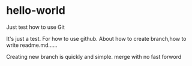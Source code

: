 # hello-world
Just test how to use Git

It's just a test. For how to use github. About how to create branch,how to write readme.md......

Creating new branch is quickly and simple.
merge with no fast forword
